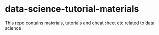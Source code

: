 # data-science-tutorial-materials
This repo contains materials, tutorials and cheat sheet etc related to data science
